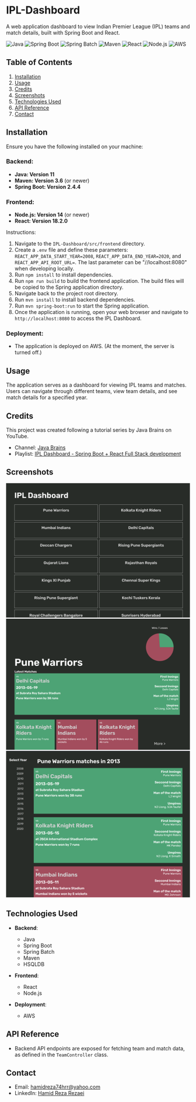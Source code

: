# IPL-Dashboard

A web application dashboard to view Indian Premier League (IPL) teams and match details, built with Spring Boot and React.

![Java](https://img.shields.io/badge/Java-%23ED8B00.svg?&style=for-the-badge&logo=java&logoColor=white)
![Spring Boot](https://img.shields.io/badge/Spring_Boot-%236DB33F.svg?logo=spring-boot&logoColor=white&style=for-the-badge)
![Spring Batch](https://img.shields.io/badge/Spring_Batch-%236DB33F.svg?logo=spring-boot&logoColor=white&style=for-the-badge)
![Maven](https://img.shields.io/badge/Maven-%23C71A36.svg?&style=for-the-badge&logo=apache-maven&logoColor=white)
![React](https://img.shields.io/badge/React-%2320232a.svg?&style=for-the-badge&logo=react&logoColor=%2361DAFB)
![Node.js](https://img.shields.io/badge/Node.js-%23339933.svg?&style=for-the-badge&logo=node.js&logoColor=white)
![AWS](https://img.shields.io/badge/AWS-%23232F3E.svg?&style=for-the-badge&logo=amazon-aws&logoColor=white)


## Table of Contents

1. [Installation](#installation)
2. [Usage](#usage)
3. [Credits](#credits)
4. [Screenshots](#screenshots)
5. [Technologies Used](#technologies-used)
6. [API Reference](#api-reference)
7. [Contact](#contact)

## Installation

Ensure you have the following installed on your machine:

### Backend:
- **Java: Version 11**
- **Maven: Version 3.6** (or newer)
- **Spring Boot: Version 2.4.4**

### Frontend:
- **Node.js: Version 14** (or newer)
- **React: Version 18.2.0**

Instructions:
1. Navigate to the `IPL-Dashboard/src/frontend` directory.
2. Create a `.env` file and define these parameters: `REACT_APP_DATA_START_YEAR=2008`, `REACT_APP_DATA_END_YEAR=2020`, and `REACT_APP_API_ROOT_URL=`. The last parameter can be "//localhost:8080" when developing locally.
3. Run `npm install` to install dependencies.
4. Run `npm run build` to build the frontend application. The build files will be copied to the Spring application directory.
5. Navigate back to the project root directory.
6. Run `mvn install` to install backend dependencies.
7. Run `mvn spring-boot:run` to start the Spring application.
8. Once the application is running, open your web browser and navigate to `http://localhost:8080` to access the IPL Dashboard.

### Deployment:
- The application is deployed on AWS. (At the moment, the server is turned off.)

## Usage
The application serves as a dashboard for viewing IPL teams and matches. Users can navigate through different teams, view team details, and see match details for a specified year.

## Credits
This project was created following a tutorial series by Java Brains on YouTube.
- Channel: [Java Brains](https://www.youtube.com/@Java.Brains)
- Playlist: [IPL Dashboard - Spring Boot + React Full Stack development](https://www.youtube.com/playlist?list=PLqq-6Pq4lTTa8V613TZhGq4o8hSgkMGQ0)

## Screenshots

![img.png](Screenshot-HomePage.png)
![img_1.png](Screenshot-TeamPage.png)
![img_2.png](Screenshot-MoreMatches.png)


## Technologies Used

- **Backend**:
    - Java
    - Spring Boot
    - Spring Batch
    - Maven
    - HSQLDB

- **Frontend**:
    - React
    - Node.js

- **Deployment**:
    - AWS


## API Reference
- Backend API endpoints are exposed for fetching team and match data, as defined in the `TeamController` class.

## Contact
- Email: [hamidreza74hrr@yahoo.com](mailto:hamidreza74hrr@yahoo.com)
- LinkedIn: [Hamid Reza Rezaei](https://www.linkedin.com/in/hamid-reza-rezaei-17896a125/)


